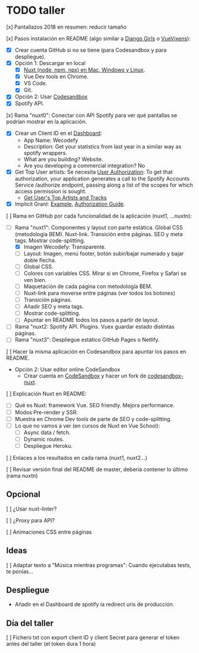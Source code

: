 # TODO taller

[x] Pantallazos 2018 en resumen: reducir tamaño

[x] Pasos instalación en README (algo similar a [Django Girls](https://tutorial.djangogirls.org/es/installation/) o [VueVixens](https://vuevixens.github.io/docs/workshop/ch1.html)):
- [x] Crear cuenta GitHub si no se tiene (para Codesandbox y para despliegue).
- [x] Opción 1: Descargar en local
    - [x] [Nuxt (node, npm, npx) en Mac, Windows y Linux](https://nuxtjs.org/guide/installation/).
    - [x] Vue Dev tools en Chrome.
    - [x] VS Code.
    - [x] Git.
- [x] Opción 2: Usar [Codesandbox](https://codesandbox.io/s/github/nuxt/codesandbox-nuxt)
- [x] Spotify API.

[x] Rama "nuxt0": Conectar con API Spotify para ver qué pantallas se podrían mostrar en la aplicación.
- [x] Crear un Client ID en el [Dashboard](https://developer.spotify.com/dashboard/applications):
    - App Name: Wecodefy
    - Description: Get your statistics from last year in a similar way as spotify wrappers.
    - What are you building? Website.
    - Are you developing a commercial integration? No
- [x] Get Top User artists: Se necesita [User Authorization](https://developer.spotify.com/documentation/general/guides/authorization-guide/): To get that authorization, your application generates a call to the Spotify Accounts Service /authorize endpoint, passing along a list of the scopes for which access permission is sought.
    - [Get User's Top Artists and Tracks](https://developer.spotify.com/console/get-current-user-top-artists-and-tracks/?type=artists&time_range=&limit=&offset=)
- [x] Implicit Grant: [Example](https://gist.github.com/igorPhelype/68239ecab9afcc50230ce0c61c3bac2f), [Authorization Guide](https://developer.spotify.com/documentation/general/guides/authorization-guide/).

[ ] Rama en GitHub por cada funcionalidad de la aplicación (nuxt1, ...nuxtn):
- [ ] Rama "nuxt1": Componentes y layout con parte estática. Global CSS (metodología BEM). Nuxt-link. Transición entre páginas. SEO y meta tags. Mostrar code-splitting.
    - [x] Imagen Wecodefy: Transparente.
    - [ ] Layout: Imagen, menú footer, botón subir/bajar numerado y bajar doble flecha.
    - [ ] Global CSS.
    - [ ] Colores con variables CSS. Mirar si en Chrome, Firefox y Safari se ven bien.
    - [ ] Maquetación de cada página con metodología BEM.
    - [ ] Nuxt-link para moverse entre páginas (ver todos los botones)
    - [ ] Transición páginas.
    - [ ] Añadir SEO y meta tags.
    - [ ] Mostrar code-splitting.
    - [ ] Apuntar en README todos los pasos a partir de layout.
- [ ] Rama "nuxt2: Spotify API. Plugins. Vuex guardar estado distintas páginas.
- [ ] Rama "nuxt3": Despliegue estático GitHub Pages o Netlify.

[ ] Hacer la misma aplicación en Codesandbox para apuntar los pasos en README.
- Opción 2: Usar editor online CodeSandbox
    - Crear cuenta en [CodeSandbox](https://codesandbox.io/) y hacer un fork de [codesandbox-nuxt](https://codesandbox.io/s/github/nuxt/codesandbox-nuxt).

[ ] Explicación Nuxt en README:
- [ ] Qué es Nuxt: framework Vue. SEO friendly. Mejora performance.
- [ ] Modos Pre-render y SSR. 
- [ ] Muestra en Chrome Dev tools de parte de SEO y code-splitting.
- [ ] Lo que no vamos a ver (en cursos de Nuxt en Vue School): 
    - [ ] Async data / fetch. 
    - [ ] Dynamic routes. 
    - [ ] Despliegue Heroku.
 
[ ] Enlaces a los resultados en cada rama (nuxt1, nuxt2...)

[ ] Revisar versión final del README de master, debería contener lo último (rama nuxtn)

## Opcional

[ ] ¿Usar nuxt-linter?

[ ] ¿Proxy para API?

[ ] Animaciones CSS entre páginas

## Ideas

[ ] Adaptar texto a "Música mientras programas": Cuando ejecutabas tests, te ponías...

## Despliegue

- Añadir en el Dashboard de spotify la redirect uris de producción.

## Día del taller

[ ] Fichero txt con export client ID y client Secret para generar el token antes del taller (el token dura 1 hora)
